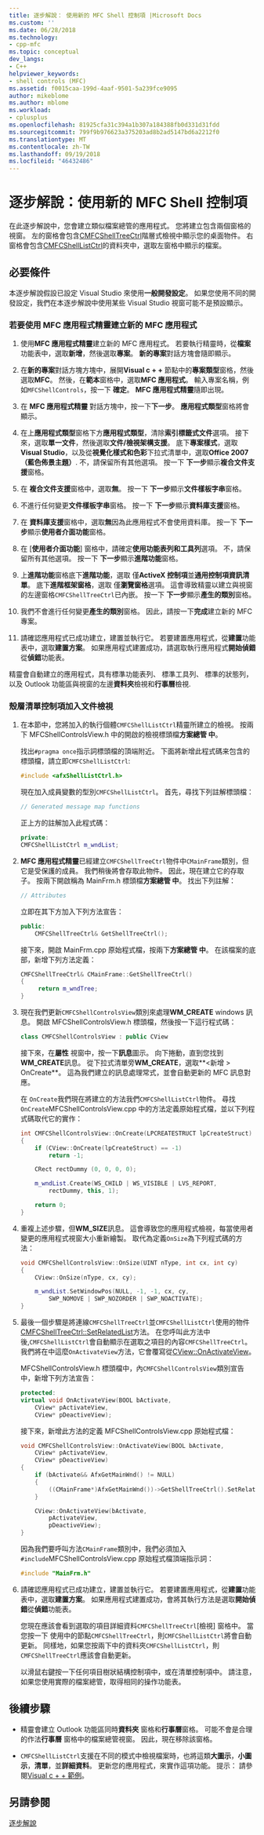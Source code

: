 ```yaml
---
title: 逐步解說： 使用新的 MFC Shell 控制項 |Microsoft Docs
ms.custom: ''
ms.date: 06/28/2018
ms.technology:
- cpp-mfc
ms.topic: conceptual
dev_langs:
- C++
helpviewer_keywords:
- shell controls (MFC)
ms.assetid: f0015caa-199d-4aaf-9501-5a239fce9095
author: mikeblome
ms.author: mblome
ms.workload:
- cplusplus
ms.openlocfilehash: 81925cfa31c394a1b307a184388fb0d331d31fdd
ms.sourcegitcommit: 799f9b976623a375203ad8b2ad5147bd6a2212f0
ms.translationtype: MT
ms.contentlocale: zh-TW
ms.lasthandoff: 09/19/2018
ms.locfileid: "46432486"
---
```

# <a name="walkthrough-using-the-new-mfc-shell-controls"></a>逐步解說：使用新的 MFC Shell 控制項

在此逐步解說中，您會建立類似檔案總管的應用程式。 您將建立包含兩個窗格的視窗。 左的窗格會包含[CMFCShellTreeCtrl](../mfc/reference/cmfcshelltreectrl-class.md)階層式檢視中顯示您的桌面物件。 右窗格會包含[CMFCShellListCtrl](../mfc/reference/cmfcshelllistctrl-class.md)的資料夾中，選取左窗格中顯示的檔案。

## <a name="prerequisites"></a>必要條件

本逐步解說假設已設定 Visual Studio 來使用**一般開發設定**。 如果您使用不同的開發設定，我們在本逐步解說中使用某些 Visual Studio 視窗可能不是預設顯示。

### <a name="to-create-a-new-mfc-application-by-using-the-mfc-application-wizard"></a>若要使用 MFC 應用程式精靈建立新的 MFC 應用程式

1. 使用**MFC 應用程式精靈**建立新的 MFC 應用程式。 若要執行精靈時，從**檔案**功能表中，選取**新增**，然後選取**專案**。 **新的專案**對話方塊會隨即顯示。

2. 在**新的專案**對話方塊方塊中，展開**Visual c + +** 節點中的**專案類型**窗格，然後選取**MFC**。 然後，在**範本**窗格中，選取**MFC 應用程式**。 輸入專案名稱，例如`MFCShellControls`，按一下  **確定**。 **MFC 應用程式精靈**隨即出現。

3. 在  **MFC 應用程式精靈** 對話方塊中，按一下**下一步**。 **應用程式類型**窗格將會顯示。

4. 在上**應用程式類型**窗格下方**應用程式類型**，清除**索引標籤式文件**選項。 接下來，選取**單一文件**，然後選取**文件/檢視架構支援**。 底下**專案樣式**，選取**Visual Studio**，以及從**視覺化樣式和色彩**下拉式清單中，選取**Office 2007 （藍色佈景主題）**. 不，請保留所有其他選項。 按一下 **下一步**顯示**複合文件支援**窗格。

5. 在 **複合文件支援**窗格中，選取**無**。 按一下 **下一步**顯示**文件樣板字串**窗格。

6. 不進行任何變更**文件樣板字串**窗格。 按一下 **下一步**顯示**資料庫支援**窗格。

7. 在 **資料庫支援**窗格中，選取**無**因為此應用程式不會使用資料庫。 按一下 **下一步**顯示**使用者介面功能**窗格。

8. 在 [**使用者介面功能**] 窗格中，請確定**使用功能表列和工具列**選項。 不，請保留所有其他選項。 按一下 **下一步**顯示**進階功能**窗格。

9. 上**進階功能**窗格底下**進階功能**，選取 僅**ActiveX 控制項**並**通用控制項資訊清單**。 底下**進階框架窗格**，選取 僅**瀏覽窗格**選項。 這會導致精靈以建立與視窗的左邊窗格`CMFCShellTreeCtrl`已內嵌。 按一下 **下一步**顯示**產生的類別**窗格。

10. 我們不會進行任何變更**產生的類別**窗格。 因此，請按一下**完成**建立新的 MFC 專案。

11. 請確認應用程式已成功建立，建置並執行它。 若要建置應用程式，從**建置**功能表中，選取**建置方案**。 如果應用程式建置成功，請選取執行應用程式**開始偵錯**從**偵錯**功能表。

   精靈會自動建立的應用程式，具有標準功能表列、 標準工具列、 標準的狀態列，以及 Outlook 功能區與視窗的左邊**資料夾**檢視和**行事曆**檢視.

### <a name="to-add-the-shell-list-control-to-the-document-view"></a>殼層清單控制項加入文件檢視

1. 在本節中，您將加入的執行個體`CMFCShellListCtrl`精靈所建立的檢視。 按兩下 MFCShellControlsView.h 中的開啟的檢視標頭檔**方案總管 中**。

   找出`#pragma once`指示詞標頭檔的頂端附近。 下面將新增此程式碼来包含的標頭檔，請立即`CMFCShellListCtrl`:

   ```cpp
   #include <afxShellListCtrl.h>
   ```

   現在加入成員變數的型別`CMFCShellListCtrl`。 首先，尋找下列註解標頭檔：

   ```cpp
   // Generated message map functions
   ```

   正上方的註解加入此程式碼：

   ```cpp
   private:
   CMFCShellListCtrl m_wndList;
   ```

2. **MFC 應用程式精靈**已經建立`CMFCShellTreeCtrl`物件中`CMainFrame`類別，但它是受保護的成員。 我們稍後將會存取此物件。 因此，現在建立它的存取子。 按兩下開啟稱為 MainFrm.h 標頭檔**方案總管 中**。 找出下列註解：

   ```cpp
   // Attributes
   ```

   立即在其下方加入下列方法宣告：

   ```cpp
   public:
       CMFCShellTreeCtrl& GetShellTreeCtrl();
   ```

   接下來，開啟 MainFrm.cpp 原始程式檔，按兩下**方案總管 中**。 在該檔案的底部，新增下列方法定義：

   ```cpp
   CMFCShellTreeCtrl& CMainFrame::GetShellTreeCtrl()
   {
        return m_wndTree;
   }
   ```

3. 現在我們更新`CMFCShellControlsView`類別來處理**WM_CREATE** windows 訊息。 開啟 MFCShellControlsView.h 標頭檔，然後按一下這行程式碼：

    ```cpp
    class CMFCShellControlsView : public CView
    ```

   接下來，在**屬性** 視窗中，按一下**訊息**圖示。 向下捲動，直到您找到**WM_CREATE**訊息。 從下拉式清單旁**WM_CREATE**，選取**\<新增 > OnCreate**。 這為我們建立的訊息處理常式，並會自動更新的 MFC 訊息對應。

   在 `OnCreate`我們現在將建立的方法我們`CMFCShellListCtrl`物件。 尋找`OnCreate`MFCShellControlsView.cpp 中的方法定義原始程式檔，並以下列程式碼取代它的實作：

    ```cpp
    int CMFCShellControlsView::OnCreate(LPCREATESTRUCT lpCreateStruct)
    {
        if (CView::OnCreate(lpCreateStruct) == -1)
            return -1;

        CRect rectDummy (0, 0, 0, 0);

        m_wndList.Create(WS_CHILD | WS_VISIBLE | LVS_REPORT,
            rectDummy, this, 1);

        return 0;
    }
    ```

4. 重複上述步驟，但**WM_SIZE**訊息。 這會導致您的應用程式檢視，每當使用者變更的應用程式視窗大小重新繪製。 取代為定義`OnSize`為下列程式碼的方法：

    ```cpp
    void CMFCShellControlsView::OnSize(UINT nType, int cx, int cy)
    {
        CView::OnSize(nType, cx, cy);

        m_wndList.SetWindowPos(NULL, -1, -1, cx, cy,
            SWP_NOMOVE | SWP_NOZORDER | SWP_NOACTIVATE);
    }
    ```

5. 最後一個步驟是將連線`CMFCShellTreeCtrl`並`CMFCShellListCtrl`使用的物件[CMFCShellTreeCtrl::SetRelatedList](../mfc/reference/cmfcshelltreectrl-class.md#setrelatedlist)方法。 在您呼叫此方法中後,`CMFCShellListCtrl`會自動顯示在選取之項目的內容`CMFCShellTreeCtrl`。 我們將在中這麼`OnActivateView`方法，它會覆寫從[CView::OnActivateView](../mfc/reference/cview-class.md#onactivateview)。

   MFCShellControlsView.h 標頭檔中，內`CMFCShellControlsView`類別宣告中，新增下列方法宣告：

    ```cpp
    protected:
    virtual void OnActivateView(BOOL bActivate,
        CView* pActivateView,
        CView* pDeactiveView);
    ```

   接下來，新增此方法的定義 MFCShellControlsView.cpp 原始程式檔：

    ```cpp
    void CMFCShellControlsView::OnActivateView(BOOL bActivate,
        CView* pActivateView,
        CView* pDeactiveView)
    {
        if (bActivate&& AfxGetMainWnd() != NULL)
        {
            ((CMainFrame*)AfxGetMainWnd())->GetShellTreeCtrl().SetRelatedList(&m_wndList);
        }

        CView::OnActivateView(bActivate,
            pActivateView,
            pDeactiveView);
    }
    ```

   因為我們要呼叫方法`CMainFrame`類別中，我們必須加入`#include`MFCShellControlsView.cpp 原始程式檔頂端指示詞：

    ```cpp
    #include "MainFrm.h"
    ```

6. 請確認應用程式已成功建立，建置並執行它。 若要建置應用程式，從**建置**功能表中，選取**建置方案**。 如果應用程式建置成功，會將其執行方法是選取**開始偵錯**從**偵錯**功能表。

   您現在應該會看到選取的項目詳細資料`CMFCShellTreeCtrl`[檢視] 窗格中。 當您按一下 使用中的節點`CMFCShellTreeCtrl`，則`CMFCShellListCtrl`將會自動更新。 同樣地，如果您按兩下中的資料夾`CMFCShellListCtrl`，則`CMFCShellTreeCtrl`應該會自動更新。

   以滑鼠右鍵按一下任何項目樹狀結構控制項中，或在清單控制項中。 請注意，如果您使用實際的檔案總管，取得相同的操作功能表。

## <a name="next-steps"></a>後續步驟

- 精靈會建立 Outlook 功能區同時**資料夾** 窗格和**行事曆**窗格。 可能不會是合理的作法**行事曆** 窗格中的檔案總管視窗。 因此，現在移除該窗格。

- `CMFCShellListCtrl`支援在不同的模式中檢視檔案時，也將這類**大圖示**，**小圖示**，**清單**，並**詳細資料**。 更新您的應用程式，來實作這項功能。 提示： 請參閱[Visual c + + 範例](../visual-cpp-samples.md)。

## <a name="see-also"></a>另請參閱

[逐步解說](../mfc/walkthroughs-mfc.md)
